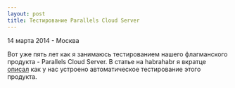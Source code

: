 ```yaml
---
layout: post
title: Тестирование Parallels Cloud Server
---
```


<p class="meta">14 марта 2014 - Москва</p>

Вот уже пять лет как я занимаюсь тестированием нашего флагманского продукта -
Parallels Cloud Server. В статье на habrahabr я вкратце [описал](http://habrahabr.ru/post/204292/)
как у нас устроено автоматическое тестирование этого продукта.
